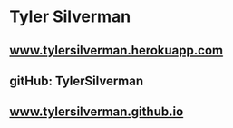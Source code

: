 # Tyler Silverman

## www.tylersilverman.herokuapp.com

## gitHub: TylerSilverman 

## www.tylersilverman.github.io

